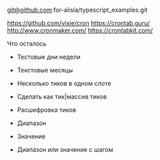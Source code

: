 git@github.com:for-alisia/typescript_examples.git

https://github.com/vixie/cron
https://crontab.guru/
http://www.cronmaker.com/
https://crontabkit.com/

Что осталось
- Тестовые дни недели
- Текстовые месяцы
- Несколько тиков в одном слоте
- Сделать как тик|массив тиков


- Расшифровка тиков
- Диапазон
- Значение
- Диапазон или значение с шагом








